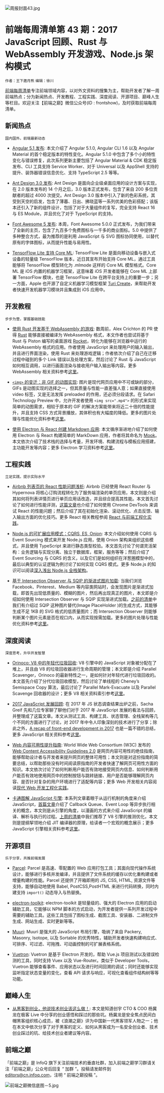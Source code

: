 ![周报封面43.jpg](http://upload-images.jianshu.io/upload_images/1647496-4ee9640fa3ffcf65.jpg?imageMogr2/auto-orient/strip%7CimageView2/2/w/1240)

# 前端每周清单第 43 期：2017 JavaScript 回顾、Rust 与 WebAssembly 开发游戏、Node.js 架构模式

`作者：王下邀月熊` `编辑：徐川`

[前端每周清单](http://www.infoq.com/cn/FE-Weekly)专注前端领域内容，以对外文资料的搜集为主，帮助开发者了解一周前端热点；分为新闻热点、开发教程、工程实践、深度阅读、开源项目、巅峰人生等栏目。欢迎关注【前端之巅】微信公众号(ID : frontshow)，及时获取前端每周清单。

## 新闻热点

`国内国外，前端最新动态`

- [Angular 5.1 发布](https://parg.co/Upg): 本文介绍了 Angular 5.1.0, Angular CLI 1.6 以及 Angular Material 的首个稳定版本的特性变化。Angular 5.1.0 中包含了多个小的特性变化与错误修复，此次系列更新主要包括了 Angular Material & CDK 稳定版发布、CLI 工具支持 Service Worker、对于 Universal 以及 AppShell 支持的提升、装饰器错误信息优化、支持 TypeScript 2.5 等等。

- [Ant Design 3.0 发布](https://parg.co/UpF): Ant Design 是面向企业级桌面应用的设计方案与实现，在 2.0 版本发布的 14 个月之后，3.0 版本正式发布，包含了来自 200 多位贡献者的超过 4000 次提交。Ant Design 3.0 版本中引入了新的色彩系统，其受到天空的启发，包含了薄暮、日出、拂晓蓝等一系列优美的色彩搭配；该版本还引入了新的组件设计，包括了对于大量组件的复写，完全支持 React 16 与 ES Module，并且优化了对于 TypeScript 的支持。

- [Font Awesome 5 发布](https://fontawesome.com/): 本周，Font Awesome 5.0.0 正式发布，为我们带来了全新的主页，包含了九百多个免费图标与一千多的商业图标。5.0 中提供了多种整合方式，最为推荐的是利用 JavaScript 与 SVG 图标协同使用，以替代原有的字体图标，从而提升性能与易用性。

- [TensorFlow Lite 支持 Core ML](https://parg.co/UpG): TensorFlow Lite 是面向移动设备与嵌入式设备的轻量级 TensorFlow 版本，近日其宣布开始支持 Core ML，通过工具能够将 TensorFlow 模型转化为 .mlmode 这样的 Core ML 模型格式。Core ML 是 iOS 内置的机器学习框架，这意味着 iOS 开发者能够在 Core ML 上部署 TensorFlow 模块，也是 TensorFlow Lite 在跨平台支持上的重要一步；另一方面，Apple 也开源了自定义机器学习模型框架 [Turi Create](https://github.com/apple/turicreate)，来帮助开发者快速开发机器学习模块并且集成到 iOS 应用中。

## 开发教程

`步步为营，掌握基础技能`

- [使用 Rust 开发基于 WebAssembly 的游戏](https://parg.co/UZJ): 数周前，Alex Crichton 的 PR 使得 [Rust](https://parg.co/UOU) 能够直接被编译为 WebAssembly 格式，本文作者也尝试将基于 Rust 与 Piston 编写的桌面游戏 [Rocket](https://github.com/aochagavia/rocket)，转化为能够在浏览器中运行的 WebAssembly 格式的应用。作者使用 JavaScript 来处理用户的输入输出，并且进行界面渲染，使用 Rust 来处理游戏逻辑；作者依次介绍了自己在迁移过程中碰到的多个 Link 错误以及处理方案，然后讨论了 Rust 与 JavaScript 如何相互调用，以进行画面渲染与接收用户输入输出等内容。更多 WebAssembly 相关资料参考[这里](https://parg.co/b2S)。

- [`<img>` 的变迁：非 GIF 的动图实现](https://parg.co/Upq): 图片是现代网页应用中不可或缺的部分，GIFs 是动图实现的选择之一，但其质量与性能一直差强人意；如果直接使用 video 标签，又是无法发挥 preloaded 的作用，还必须分段请求。在 Safari Technology Preview 中，允许开发者使用 `<img src=".mp4">` 的形式来实现简单的动图需求，相较于原本的 GIF 的解决方案能带来将近二十倍的性能提升，并且支持 CSS 方式背景播放，其体积也有大幅度的降低。更多的图片处理与性能优化资料参考[这里](https://parg.co/UOY)。

- [使用 Electron 与 React 创建 Markdown 应用](https://parg.co/U3e): 本文循序渐进地介绍了如何使用 Electron 与 React 构建简单的 MarkDown 应用，作者将其命名为 [Mook](https://github.com/kazuar/mook)。本文依次介绍了技术栈的选择与考量，开发环境、构建流程与模板应用搭建，主功能开发等内容；更多 Electron 学习资料参考[这里](https://parg.co/UOd)。

## 工程实践

`立足实践，提示实际水平`

- [Airbnb 列表页的 React 性能问题浅析](https://parg.co/UpT): Airbnb 已经使用 React Router 与 Hypernova 将核心订购流程转化为了服务端渲染的单页应用，本文则是介绍其如何将列表详情页进行单页应用话改造，并且综合提高其性能。本文首先讨论了如何进行性能评测，[这篇文章](https://parg.co/Upj)也介绍了如何使用 Chrome DevTools 来调试 React 的性能问题；然后介绍了其在初始化渲染、滚动优化、点击反馈、输入输出方面的优化技巧。更多 React 相关教程参阅 [React 与前端工程化实践](https://github.com/wx-chevalier/Web-Series)。

- [Node.js 的可扩展应用模式：CQRS, ES, Onion](https://parg.co/U3I): 本文介绍如何使用 CQRS 与 Event Sourcing 模式来开发 Node.js 应用，使用 Onion 架构来组织这些模式，并且使用 TypeScript 来进行静态类型校验。本文首先讨论了何谓灵活架构：业务逻辑与实现分离、独立于数据库，框架，服务等等；然后介绍了 Event Sourcing 与 CQRS 的含义，以及它们是如何组织在洋葱圈模型中的，最后以典型的认证逻辑为例讨论了如何实现 CQRS 模式。更多 Node.js 的知识可以阅读[深入浅出 Node.js 全栈架构](https://parg.co/b2s)。

- [基于 Intersection Observer 与 SQIP 的渐进式图片加载](https://parg.co/U3y): 当我们浏览 Facebook、Pinterest、Medium 等内容类网站时，会发现图片是渐进式加载，即首先出现低质量的、模糊的图片，然后再出现真正的图片，本文即是介绍如何使用 Intersection Observer 与 SQIP 实现渐进式加载。[之前的清单](https://parg.co/UHG)中我们有介绍过 SQIP 这种图片替代(Image PlaceHolder )的生成方式，其能够生成不足 1KB 的 SVG 格式的低质量图片；而 Intersection Observer 则能够判断某个图片元素是否在视口内，从而实现按需加载。更多的图片处理与性能优化资料参考[这里](https://parg.co/UOY)。

## 深度阅读

`深度思考，升华开发智慧`

- [Orinoco: V8 中的年轻代垃圾回收](https://parg.co/UpK): V8 引擎中的 JavaScript 对象被分配在了堆上，并且由 V8 的垃圾回收器进行生命周期的管理；本文即是介绍 Parallel Scavenger，Orinoco 的最新特性之一，是如何针对年轻代进行垃圾回收的。本文首先介绍了分代垃圾回收模型，然后讨论了单线程的 Cheney’s Semispace Copy 算法，最后讨论了 Parallel Mark-Evacuate 以及 Parallel Scavenge 回收器的设计；更多 V8 相关资料索引参考[这里](https://parg.co/UOm)。

- [2017 JavaScript 发展回顾](https://parg.co/U39): 在 2017 年 JS 状态调查结果出炉之前，Sacha Greif 先和几位专家聊了聊他们对于 2017 年 JavaScript 发展的看法与回顾，并整理成了这篇文章。本文从测试工具、构建工具、状态管理、全栈架构等几个不同的方面进行了讨论，对 2017 年中令人印象深刻的技术进行了分享；除此之外，[A recap of front-end development in 2017](https://parg.co/UOo) 也是一篇不错的总结，更多 JavaScript 相关资料参考[这里](https://github.com/wx-chevalier/Awesome-Lists)。

- [Web 内容可用性提升指南](https://24ways.org/2017/wcag-for-people-who-havent-read-them/): World Wide Web Consortium (W3C) 发布的 [Web Content Accessibility Guidelines 2.0](https://www.w3.org/TR/WCAG20/) 是网页内容可用性的绝佳指南，能够帮助设计者与开发者来提升网页的整体可用性；本文则是对这份指南的简要总结，以帮助那些没有时间阅读原指南的开发者快速了解网页可用性方面的知识。本文依次讨论了如何判断用户能否有效地接受网页内信息、如何判断用户能否有效地使用网页中的控制按钮与跳转链接、用户是否能够理解网页内容、是否针对复杂的用户环境进行了适配等内容；更多 Web 开发相关内容阅读[现代 Web 开发工程化实践](https://github.com/wx-chevalier/Web-Series/)。

- [卡通图解 JavaScript 引擎](https://parg.co/U3B): 本系列文章着眼于从运行机制的角度来介绍 JavaScript，[首篇文章](https://parg.co/U3w)介绍了 Callback Queue、Event Loop 等异步执行相关的概念，本文则是从引擎的角度，以漫画的方式来介绍 JavaScript 的编译、解析与执行的过程。[上周的清单](https://parg.co/UOH)中我们推荐了 V8 引擎的推测优化，本文则是提纲挈领地介绍 JIT 编译器的原理，给读者一个宏观的概念展示；更多 JavaScript 引擎相关资料参考[这里](https://parg.co/UmO)。

## 开源项目

`乐于分享，共推前端发展`

- [Parcel](https://github.com/parcel-bundler/parcel): Parcel 是高速、零配置的 Web 应用打包工具；其面向现代操作系统设计，能够进行多核并发编译，并且提供了文件系统的缓存以优化重构建或者增量构建的性能。Parcel 还提供了开箱即用的 JS, CSS, HTML, 资源文件等支持，能够自动地使用 Babel, PostCSS,PostHTML 来进行代码转换，同时内建支持 `import()` 动态导入与热替换。

- [electron-toolkit](https://parg.co/Up2): electron-toolkit 是轻量级的、强大的 Electron 应用的启动辅助工具，它能够以 NPM 脚本的方式启动，为开发者提供一系列开发过程中需要的辅助工具。这些工具包括了图标生成、截图工具、安装器、二进制文件生成、网站生成、实时更新等等。

- [Muuri](https://github.com/haltu/muuri): Muuri 是强大的 JavaScript 布局引擎，吸纳了来自 Packery, Masonry, Isotope, 以及 Sortable 的优秀特性，辅助开发者快速构建响应式、可排序、可过滤、可拖拽、可动画控制的可扩展表格系统。

- [Vuetron](https://github.com/vuetwo/vuetron): Vuetron 是基于 Electron 开发的，帮助 Vue.js 项目测试以及错误检测的工具，同时支持 Vuex 以及 Vue-Router。类似于 Developer Tools，Vuetron 能够查看事件、应用状态以及进行时间回溯的调试；同时还能够实现监听指定状态变量的变化，查看 API 请求与响应，可视化查看组件结构树等等功能。

## 巅峰人生

- [从黑客到创业，他说技术创业该这么做！](https://parg.co/UOG): 本文是知道创宇 CTO & COO 杨冀龙在极客 Live 中分享的创业感悟和踩过的那些坑。杨冀龙是安全焦点民间白帽黑客组织核心成员，被《浪潮之巅》评为中国新一代黑客领军人物之一；他在本文中依次分享了对于黑客的定义、如何从黑客成为一名安全创业者、技术创业踩过的坑、给技术创业者建议等内容。

## 前端之巅

「前端之巅」是 InfoQ 旗下关注前端技术的垂直社群，加入前端之巅学习群请关注「前端之巅」公众号后回复 “ 加群 ”。投稿请发邮件到 editors@cn.infoq.com，注明 “ 前端之巅投稿 ”。

![前端之巅微信底图－5.jpg](http://upload-images.jianshu.io/upload_images/1647496-01712a993d2b23de.jpg?imageMogr2/auto-orient/strip%7CimageView2/2/w/1240)
